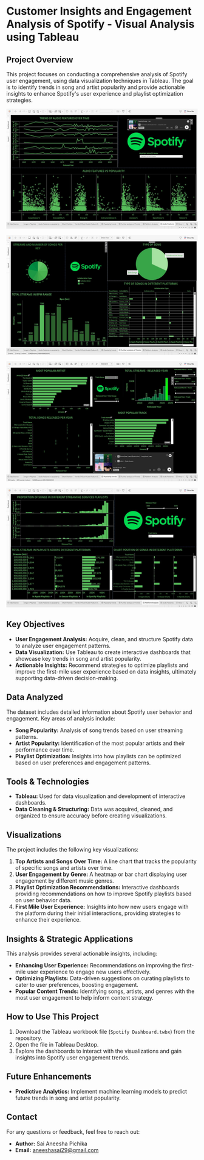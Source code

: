 # Customer Insights and Engagement Analysis of Spotify - Visual Analysis using Tableau

## Project Overview
This project focuses on conducting a comprehensive analysis of Spotify user engagement, using data visualization techniques in Tableau. The goal is to identify trends in song and artist popularity and provide actionable insights to enhance Spotify's user experience and playlist optimization strategies.

![Dashboard_1.jpeg](screenshots%2FDashboard_1.jpeg)

![Dashboard_2.jpeg](screenshots%2FDashboard_2.jpeg)

![Dashboard_3.jpeg](screenshots%2FDashboard_3.jpeg)

![Dashboard_4.jpeg](screenshots%2FDashboard_4.jpeg)

## Key Objectives
- **User Engagement Analysis:** Acquire, clean, and structure Spotify data to analyze user engagement patterns.
- **Data Visualization:** Use Tableau to create interactive dashboards that showcase key trends in song and artist popularity.
- **Actionable Insights:** Recommend strategies to optimize playlists and improve the first-mile user experience based on data insights, ultimately supporting data-driven decision-making.

## Data Analyzed
The dataset includes detailed information about Spotify user behavior and engagement. Key areas of analysis include:
- **Song Popularity:** Analysis of song trends based on user streaming patterns.
- **Artist Popularity:** Identification of the most popular artists and their performance over time.
- **Playlist Optimization:** Insights into how playlists can be optimized based on user preferences and engagement patterns.

## Tools & Technologies
- **Tableau:** Used for data visualization and development of interactive dashboards.
- **Data Cleaning & Structuring:** Data was acquired, cleaned, and organized to ensure accuracy before creating visualizations.

## Visualizations
The project includes the following key visualizations:
1. **Top Artists and Songs Over Time:** A line chart that tracks the popularity of specific songs and artists over time.
2. **User Engagement by Genre:** A heatmap or bar chart displaying user engagement by different music genres.
3. **Playlist Optimization Recommendations:** Interactive dashboards providing recommendations on how to improve Spotify playlists based on user behavior data.
4. **First Mile User Experience:** Insights into how new users engage with the platform during their initial interactions, providing strategies to enhance their experience.

## Insights & Strategic Applications
This analysis provides several actionable insights, including:
- **Enhancing User Experience:** Recommendations on improving the first-mile user experience to engage new users effectively.
- **Optimizing Playlists:** Data-driven suggestions on curating playlists to cater to user preferences, boosting engagement.
- **Popular Content Trends:** Identifying songs, artists, and genres with the most user engagement to help inform content strategy.

## How to Use This Project
1. Download the Tableau workbook file (`Spotify Dashboard.twbx`) from the repository.
2. Open the file in Tableau Desktop.
3. Explore the dashboards to interact with the visualizations and gain insights into Spotify user engagement trends.

## Future Enhancements
- **Predictive Analytics:** Implement machine learning models to predict future trends in song and artist popularity.

## Contact
For any questions or feedback, feel free to reach out:
- **Author:** Sai Aneesha Pichika
- **Email:** aneeshasai29@gmail.com
